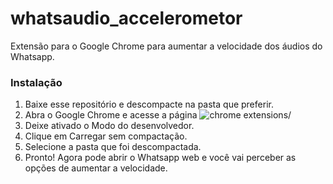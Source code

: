 # whatsaudio_accelerometor
Extensão para o Google Chrome para aumentar a velocidade dos áudios do Whatsapp. 

### Instalação

1. Baixe esse repositório e descompacte na pasta que preferir. 
2. Abra o Google Chrome e acesse a página ![chrome extensions/](chrome://extensions/)
3. Deixe ativado o Modo do desenvolvedor.
4. Clique em Carregar sem compactação. 
5. Selecione a pasta que foi descompactada. 
6. Pronto! Agora pode abrir o Whatsapp web e você vai perceber as opções de aumentar a velocidade. 



